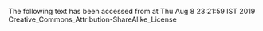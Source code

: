 The following text has been accessed from at Thu Aug 8 23:21:59 IST 2019
Creative_Commons_Attribution-ShareAlike_License
